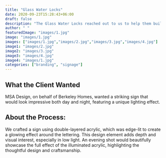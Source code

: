 ```yaml
---
title: "Glass Water Locks"
date: 2020-09-23T15:28:43+06:00
draft: false
description: "The Glass Water Locks reached out to us to help them build top notch sign boards for their business"
author: " "
featuredImage: "images/1.jpg"
image: "images/1.jpg"
images: ["images/1.jpg","images/2.jpg","images/3.jpg","images/4.jpg"]
image1: "images/2.jpg"
image2: "images/3.jpg"
image3: "images/4.jpg"
image4: "images/1.jpg"
categories: ["branding", "signage"]
---
```


## What the Client Wanted
MSA Design, on behalf of Berkeley Homes, wanted a striking sign that would look impressive both day and night, featuring a unique lighting effect.


## About the Process:
We crafted a sign using double-layered acrylic, which was edge-lit to create a glowing effect around the lettering. This design element adds depth and visual interest, especially in low light. An evening shot would beautifully showcase the full effect of the illuminated acrylic, highlighting the thoughtful design and craftsmanship.

